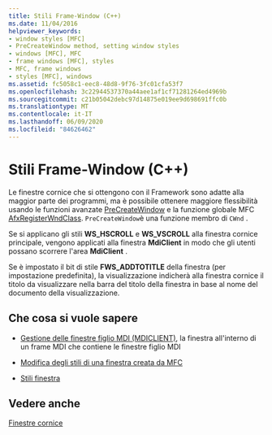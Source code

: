 ```yaml
---
title: Stili Frame-Window (C++)
ms.date: 11/04/2016
helpviewer_keywords:
- window styles [MFC]
- PreCreateWindow method, setting window styles
- windows [MFC], MFC
- frame windows [MFC], styles
- MFC, frame windows
- styles [MFC], windows
ms.assetid: fc5058c1-eec8-48d8-9f76-3fc01cfa53f7
ms.openlocfilehash: 3c22944537370a44aee1af1cf71281264ed4969b
ms.sourcegitcommit: c21b05042debc97d14875e019ee9d698691ffc0b
ms.translationtype: MT
ms.contentlocale: it-IT
ms.lasthandoff: 06/09/2020
ms.locfileid: "84626462"
---
```

# <a name="frame-window-styles-c"></a>Stili Frame-Window (C++)

Le finestre cornice che si ottengono con il Framework sono adatte alla maggior parte dei programmi, ma è possibile ottenere maggiore flessibilità usando le funzioni avanzate [PreCreateWindow](reference/cwnd-class.md#precreatewindow) e la funzione globale MFC [AfxRegisterWndClass](reference/application-information-and-management.md#afxregisterwndclass). `PreCreateWindow`è una funzione membro di `CWnd` .

Se si applicano gli stili **WS_HSCROLL** e **WS_VSCROLL** alla finestra cornice principale, vengono applicati alla finestra **MdiClient** in modo che gli utenti possano scorrere l'area **MdiClient** .

Se è impostato il bit di stile **FWS_ADDTOTITLE** della finestra (per impostazione predefinita), la visualizzazione indicherà alla finestra cornice il titolo da visualizzare nella barra del titolo della finestra in base al nome del documento della visualizzazione.

## <a name="what-do-you-want-to-know-more-about"></a>Che cosa si vuole sapere

- [Gestione delle finestre figlio MDI (MDICLIENT)](managing-mdi-child-windows.md), la finestra all'interno di un frame MDI che contiene le finestre figlio MDI

- [Modifica degli stili di una finestra creata da MFC](changing-the-styles-of-a-window-created-by-mfc.md)

- [Stili finestra](reference/styles-used-by-mfc.md#window-styles)

## <a name="see-also"></a>Vedere anche

[Finestre cornice](frame-windows.md)
